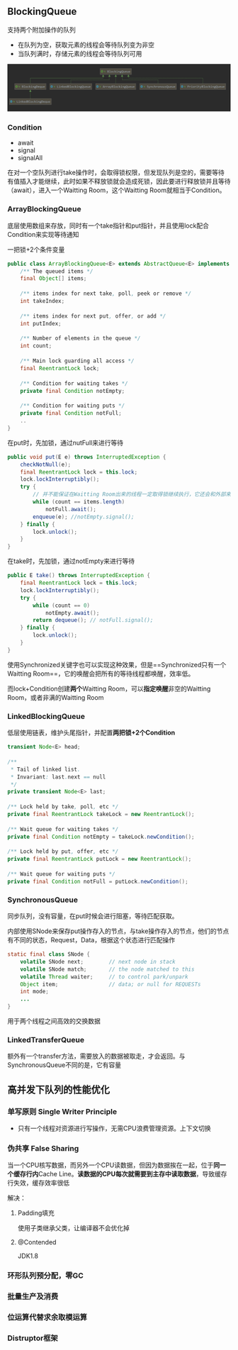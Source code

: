 ## BlockingQueue

支持两个附加操作的队列

- 在队列为空，获取元素的线程会等待队列变为非空
- 当队列满时，存储元素的线程会等待队列可用

![](../imgs\BlockingQueue.png)

### Condition

- await
- signal
- signalAll

在对一个空队列进行take操作时，会取得锁权限，但发现队列是空的，需要等待有值插入才能继续，此时如果不释放锁就会造成死锁，因此要进行释放锁并且等待（await），进入一个Waitting Room，这个Waitting Room就相当于Condition。

### ArrayBlockingQueue

底层使用数组来存放，同时有一个take指针和put指针，并且使用lock配合Condition来实现等待通知

一把锁+2个条件变量

```java
public class ArrayBlockingQueue<E> extends AbstractQueue<E> implements BlockingQueue<E>, java.io.Serializable {
	/** The queued items */
    final Object[] items;

    /** items index for next take, poll, peek or remove */
    int takeIndex;

    /** items index for next put, offer, or add */
    int putIndex;

    /** Number of elements in the queue */
    int count;
    
    /** Main lock guarding all access */
    final ReentrantLock lock;

    /** Condition for waiting takes */
    private final Condition notEmpty;

    /** Condition for waiting puts */
    private final Condition notFull;
    ..
}
```

在put时，先加锁，通过nutFull来进行等待

```java
public void put(E e) throws InterruptedException {
    checkNotNull(e);
    final ReentrantLock lock = this.lock;
    lock.lockInterruptibly();
    try {
        // 并不能保证在Waitting Room出来的线程一定取得锁继续执行，它还会和外部来的线程进行竞争
        while (count == items.length)
            notFull.await();
        enqueue(e); //notEmpty.signal();
    } finally {
        lock.unlock();
    }
}
```

在take时，先加锁，通过notEmpty来进行等待

```java
public E take() throws InterruptedException {
    final ReentrantLock lock = this.lock;
    lock.lockInterruptibly();
    try {
        while (count == 0)
            notEmpty.await();
        return dequeue(); // notFull.signal();
    } finally {
        lock.unlock();
    }
}
```

使用Synchronized关键字也可以实现这种效果，但是==Synchronized只有一个Waitting Room==，它的唤醒会把所有的等待线程都唤醒，效率低。

而lock+Condition创建**两个**Waitting Room，可以**指定唤醒**非空的Waitting Room，或者非满的Waitting Room



### LinkedBlockingQueue

低层使用链表，维护头尾指针，并配置**两把锁+2个Condition**	

```java
transient Node<E> head;

/**
 * Tail of linked list.
 * Invariant: last.next == null
 */
private transient Node<E> last;

/** Lock held by take, poll, etc */
private final ReentrantLock takeLock = new ReentrantLock();

/** Wait queue for waiting takes */
private final Condition notEmpty = takeLock.newCondition();

/** Lock held by put, offer, etc */
private final ReentrantLock putLock = new ReentrantLock();

/** Wait queue for waiting puts */
private final Condition notFull = putLock.newCondition();
```



### SynchronousQueue

同步队列，没有容量，在put时候会进行阻塞，等待匹配获取。

内部使用SNode来保存put操作存入的节点，与take操作存入的节点，他们的节点有不同的状态，Request，Data，根据这个状态进行匹配操作

```java
static final class SNode {
    volatile SNode next;        // next node in stack
    volatile SNode match;       // the node matched to this
    volatile Thread waiter;     // to control park/unpark
    Object item;                // data; or null for REQUESTs
    int mode;
    ...
}
```



用于两个线程之间高效的交换数据

### LinkedTransferQueue

额外有一个transfer方法，需要放入的数据被取走，才会返回。与SynchronousQueue不同的是，它有容量





## 高并发下队列的性能优化

### 单写原则 Single Writer Principle

- 只有一个线程对资源进行写操作，无需CPU浪费管理资源。上下文切换

### 伪共享 False Sharing

当一个CPU核写数据，而另外一个CPU读数据，但因为数据挨在一起，位于**同一个缓存行内**Cache Line。**读数据的CPU每次就需要到主存中读取数据**，导致缓存行失效，缓存效率很低

解决：

1. Padding填充

   使用子类继承父类，让编译器不会优化掉

2. @Contended

   JDK1.8

### 环形队列预分配，零GC

### 批量生产及消费

### 位运算代替求余取模运算

### Distruptor框架